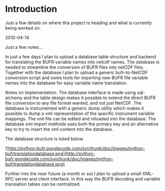 # Introduction #

Just a few details on where this project is heading and what is currently being worked on.

2010-04-14

Just a few notes...

In just a few days I plan to upload a database table structure and backend for translating the BUFR variable names into netcdf names. The database is needed to streamline the conversion of BUFR files into netCDF files. Together with the database I plan to upload a generic bufr-to-NetCDF conversion script and some tools for importing new BUFR file variable names into the database for easy variable name translation.

Notes on implementation. The database interface is made using sql-alchemy and the table design makes it possible to extend the direct BUFR file conversion to any file format wanted, and not just NetCDF. The database is instrumented with a generic dump utility which makes it possible to dump a xml representation of the specific instrument variable mappings. The xml file can be edited and reloaded into the database. The database xml import methods uses both the primary key and an alternative key to try to insert the xml content into the database.

The database structure is listed below

![http://python-bufr.googlecode.com/svn/trunk/doc/images/python-bufrtranslationdatabase.png](http://python-bufr.googlecode.com/svn/trunk/doc/images/python-bufrtranslationdatabase.png)

Further into the near future (a month or so) I plan to upload a small XML-RPC server and client interface. In this way the BUFR decoding and variable translation tables can be centralized.